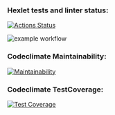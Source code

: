 ### Hexlet tests and linter status:
[![Actions Status](https://github.com/a88217/java-project-78/actions/workflows/hexlet-check.yml/badge.svg)](https://github.com/a88217/java-project-78/actions)

![example workflow](https://github.com/a88217/java-project-78/actions/workflows/workflow.yml/badge.svg)

### Codeclimate Maintainability:
[![Maintainability](https://api.codeclimate.com/v1/badges/098528b02ee65fd10d06/maintainability)](https://codeclimate.com/github/a88217/java-project-78/maintainability)

### Codeclimate TestCoverage:
[![Test Coverage](https://api.codeclimate.com/v1/badges/098528b02ee65fd10d06/test_coverage)](https://codeclimate.com/github/a88217/java-project-78/test_coverage)
